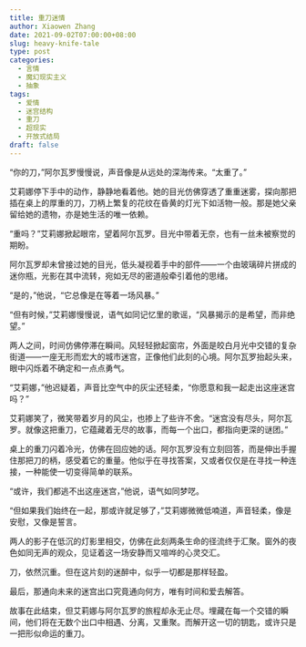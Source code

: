 ```yaml
---
title: 重刀迷情
author: Xiaowen Zhang
date: 2021-09-02T07:00:00+08:00
slug: heavy-knife-tale
type: post
categories:
  - 言情
  - 魔幻现实主义
  - 抽象
tags:
  - 爱情
  - 迷宫结构
  - 重刀
  - 超现实
  - 开放式结局
draft: false
---
```


“你的刀，”阿尔瓦罗慢慢说，声音像是从远处的深海传来。“太重了。”

艾莉娜停下手中的动作，静静地看着他。她的目光仿佛穿透了重重迷雾，探向那把插在桌上的厚重的刀，刀柄上繁复的花纹在昏黄的灯光下如活物一般。那是她父亲留给她的遗物，亦是她生活的唯一依赖。

“重吗？”艾莉娜掀起眼帘，望着阿尔瓦罗。目光中带着无奈，也有一丝未被察觉的期盼。

阿尔瓦罗却未曾接过她的目光，低头凝视着手中的部件——一个由玻璃碎片拼成的迷你瓶，光影在其中流转，宛如无尽的密道般牵引着他的思绪。

“是的，”他说，“它总像是在等着一场风暴。”

“但有时候，”艾莉娜慢慢说，语气如同记忆里的歌谣，“风暴揭示的是希望，而非绝望。”

两人之间，时间仿佛停滞在瞬间。风轻轻掀起窗帘，外面是皎白月光中交错的复杂街道——一座无形而宏大的城市迷宫，正像他们此刻的心境。阿尔瓦罗抬起头来，眼中闪烁着不确定和一点点勇气。

“艾莉娜，”他迟疑着，声音比空气中的灰尘还轻柔，“你愿意和我一起走出这座迷宫吗？”

艾莉娜笑了，微笑带着岁月的风尘，也掺上了些许不舍。“迷宫没有尽头，阿尔瓦罗。就像这把重刀，它蕴藏着无尽的故事，而每一个出口，都指向更深的谜团。”

桌上的重刀闪着冷光，仿佛在回应她的话。阿尔瓦罗没有立刻回答，而是伸出手握住那把刀的柄，感受着它的重量。他似乎在寻找答案，又或者仅仅是在寻找一种连接，一种能使一切变得简单的联系。

“或许，我们都逃不出这座迷宫，”他说，语气如同梦呓。

“但如果我们始终在一起，那或许就足够了，”艾莉娜微微低喃道，声音轻柔，像是安慰，又像是誓言。

两人的影子在低沉的灯影里相交，仿佛在此刻两条生命的径流终于汇聚。窗外的夜色如同无声的观众，见证着这一场安静而又喧哗的心灵交汇。

刀，依然沉重。但在这片刻的迷醉中，似乎一切都是那样轻盈。

最后，那通向未来的迷宫出口究竟通向何方，唯有时间和爱去解答。

故事在此结束，但艾莉娜与阿尔瓦罗的旅程却永无止尽。埋藏在每一个交错的瞬间，他们将在无数个出口中相遇、分离，又重聚。而解开这一切的钥匙，或许只是一把形似命运的重刀。
